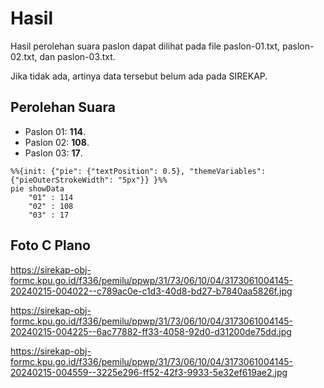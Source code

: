 # Hasil

Hasil perolehan suara paslon dapat dilihat pada file paslon-01.txt, paslon-02.txt, dan paslon-03.txt.

Jika tidak ada, artinya data tersebut belum ada pada SIREKAP.

## Perolehan Suara

 * Paslon 01: **114**.
 * Paslon 02: **108**.
 * Paslon 03: **17**.

```mermaid
%%{init: {"pie": {"textPosition": 0.5}, "themeVariables": {"pieOuterStrokeWidth": "5px"}} }%%
pie showData
    "01" : 114
    "02" : 108
    "03" : 17
```
## Foto C Plano

https://sirekap-obj-formc.kpu.go.id/f336/pemilu/ppwp/31/73/06/10/04/3173061004145-20240215-004022--c789ac0e-c1d3-40d8-bd27-b7840aa5826f.jpg

https://sirekap-obj-formc.kpu.go.id/f336/pemilu/ppwp/31/73/06/10/04/3173061004145-20240215-004225--6ac77882-ff33-4058-92d0-d31200de75dd.jpg

https://sirekap-obj-formc.kpu.go.id/f336/pemilu/ppwp/31/73/06/10/04/3173061004145-20240215-004559--3225e296-ff52-42f3-9933-5e32ef619ae2.jpg
